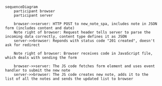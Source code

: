 <script src="https://cdn.jsdelivr.net/npm/mermaid/dist/mermaid.min.js"></script>
<script>mermaid.initialize({startOnLoad:true});</script>

```mermaid
sequenceDiagram
    participant browser
    participant server

    browser->>server: HTTP POST to new_note_spa, includes note in JSON form (includes content and date)
    Note right of browser: Request header tells server to parse the incoming data correctly, content type defines it as JSON 
    server->>browser: Reponds with status code "201 created", doesn't ask for redirect 

    Note right of browser: Browser receives code in JavaScript file, which deals with sending the form
    
    browser->>server: The JS code fetches form element and uses event handler to submit the new note
    server->>browser: The JS code creates new note, adds it to the list of all the notes and sends the updated list to browser 
```
